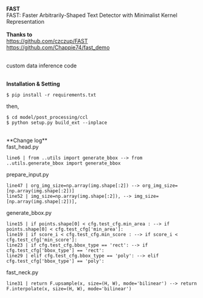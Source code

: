 
**FAST** <br/> 
FAST: Faster Arbitrarily-Shaped Text Detector with Minimalist Kernel Representation <br/><br/>
**Thanks to** <br/>
  https://github.com/czczup/FAST<br/>
  https://github.com/Chappie74/fast_demo<br/><br/>

custom data inference code<br/> <br/>


**Installation & Setting** <br/>

    $ pip install -r requirements.txt

then,<br/>

    $ cd model/post_processing/ccl
    $ python setup.py build_ext --inplace
    

<br/>
**Change log**<br/>
fast_head.py <br/>

    line6 | from ..utils import generate_bbox --> from ..utils.generate_bbox import generate_bbox

prepare_input.py <br/>

    line47 | org_img_size=np.array(img.shape[:2]) --> org_img_size=[np.array(img.shape[:2])]
    line52 | img_size=np.array(img.shape[:2]), --> img_size=[np.array(img.shape[:2])],

generate_bbox.py <br/>

    line15 | if points.shape[0] < cfg.test_cfg.min_area : --> if points.shape[0] < cfg.test_cfg['min_area']:
    line19 | if score_i < cfg.test_cfg.min_score : --> if score_i < cfg.test_cfg['min_score']:
    line23 | if cfg.test_cfg.bbox_type == 'rect': --> if cfg.test_cfg['bbox_type'] == 'rect':
    line29 | elif cfg.test_cfg.bbox_type == 'poly': --> elif cfg.test_cfg['bbox_type'] == 'poly':

fast_neck.py <br/>

    line31 | return F.upsample(x, size=(H, W), mode='bilinear') --> return F.interpolate(x, size=(H, W), mode='bilinear')
